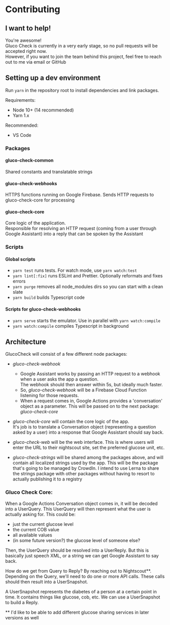 # Contributing

## I want to help!

You're awesome!  
Gluco Check is currently in a very early stage, so no pull requests will be accepted right now.  
However, if you want to join the team behind this project, feel free to reach out to me via email or GitHub

## Setting up a dev environment

Run `yarn` in the repository root to install dependencies and link packages.

Requirements:

- Node 10+ (14 recommended)
- Yarn 1.x

Recommended:

- VS Code

### Packages

#### gluco-check-common

Shared constants and translatable strings

#### gluco-check-webhooks

HTTPS functions running on Google Firebase. Sends HTTP requests to gluco-check-core for processing

#### gluco-check-core

Core logic of the application.  
Responsible for resolving an HTTP request (coming from a user through Google Assistant)
into a reply that can be spoken by the Assistant

### Scripts

#### Global scripts

- `yarn test` runs tests. For watch mode, use `yarn watch:test`
- `yarn lint[:fix]` runs ESLint and Prettier. Optionally reformats and fixes errors
- `yarn purge` removes all node_modules dirs so you can start with a clean slate
- `yarn build` builds Typescript code

#### Scripts for gluco-check-webhooks

- `yarn serve` starts the emulator. Use in parallel with `yarn watch:compile`
- `yarn watch:compile` compiles Typescript in background

## Architecture

GlucoCheck will consist of a few different node packages:

- _gluco-check-webhook_

  - Google Assistant works by passing an HTTP request to a webhook when a user asks the app a question.  
    The webhook should then answer within 5s, but ideally much faster.
  - So, _gluco-check-webhook_ will be a Firebase Cloud Function listening for those requests.
  - When a request comes in, Google Actions provides a 'conversation' object as a parameter. This will be passed on to the next package: _gluco-check-core_

- _gluco-check-core_ will contain the core logic of the app.  
  It's job is to translate a Conversation object (representing a question asked by a user) into a response that Google Assistant should say back.

- _gluco-check-web_ will be the web interface. This is where users will enter the URL to their nightscout site, set the preferred glucose unit, etc.

- _gluco-check-strings_ will be shared among the packages above, and will contain all localized strings used by the app. This will be the package that's going to be managed by CrowdIn. I intend to use Lerna to share the strings package with other packages without having to resort to actually publishing it to a registry

### Gluco Check Core:

When a Google Actions Conversation object comes in, it will be decoded into a UserQuery. This UserQuery will then represent what the user is actually asking for. This could be:

- just the current glucose level
- the current COB value
- all available values
- (in some future version?) the glucose level of someone else?

Then, the UserQuery should be resolved into a UserReply. But this is basically just speech XML, or a string we can get Google Assistant to say back.

How do we get from Query to Reply? By reaching out to Nightscout\*\*. Depending on the Query, we'll need to do one or more API calls. These calls should then result into a UserSnapshot.

A UserSnapshot represents the diabetes of a person at a certain point in time. It contains things like glucose, cob, etc. We can use a UserSnapshot to build a Reply.

\*\* I'd like to be able to add different glucose sharing services in later versions as well
